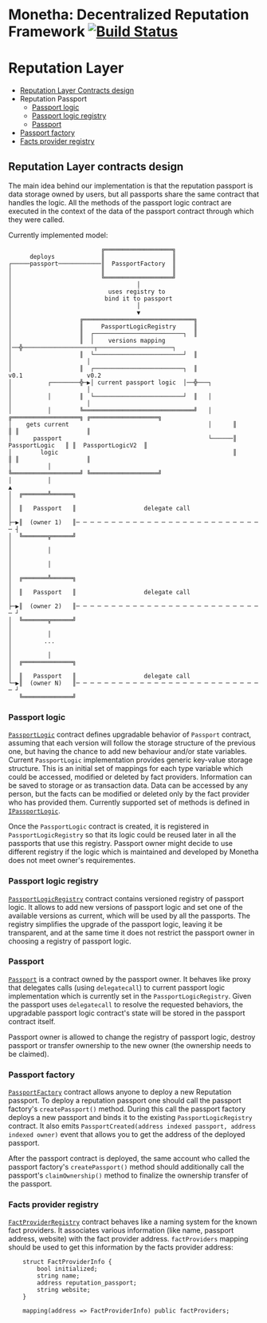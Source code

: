 # Monetha: Decentralized Reputation Framework [![Build Status][1]][2]

[1]: https://travis-ci.org/monetha/verifiable-data-layer-contracts.svg?branch=master
[2]: https://travis-ci.org/monetha/verifiable-data-layer-contracts

# Reputation Layer

* [Reputation Layer Contracts design](#reputation-layer-contracts-design)
* Reputation Passport
    * [Passport logic](#passport-logic)
    * [Passport logic registry](#passport-logic-registry)
    * [Passport](#passport)
* [Passport factory](#passport-factory)
* [Facts provider registry](#facts-provider-registry)

## Reputation Layer contracts design

The main idea behind our implementation is that the reputation passport is data storage owned by users, but all passports share the same 
contract that handles the logic. All the methods of the passport logic contract are executed in 
the context of the data of the passport contract through which they were called.

Currently implemented model: 

                              ╔═══════════════════╗
          deploys             ║                   ║
    ┌─────passport────────────║  PassportFactory  ║
    │                         ║                   ║
    │                         ╚═══════════════════╝
    │                                   │
    │                           uses registry to
    │                          bind it to passport
    │                                   │
    │                                   ▼
    │                   ╔═══════════════════════════════╗
    │                   ║     PassportLogicRegistry     ║
    │                   ║  ┌─────────────────────────┐  ║
    │                   ║  │    versions mapping     │──╬────────────────────┬─────────────────────┐
    │                   ║  └─────────────────────────┘  ║                    │                     │
    │                   ║  ┌─────────────────────────┐  ║                  v0.1                  v0.2
    │          ┌────────╬─▶│ current passport logic  │──╬───┐                │                     │
    │          │        ║  └─────────────────────────┘  ║   │                │                     │
    │          │        ╚═══════════════════════════════╝   │      ╔═══════════════════╗ ╔═══════════════════╗
    │    gets current                                       │      ║                   ║ ║                   ║
    │      passport                                         └──────║   PassportLogic   ║ ║  PassportLogicV2  ║
    │        logic                                                 ║                   ║ ║                   ║
    │          │                                                   ╚═══════════════════╝ ╚═══════════════════╝
    │          │                                                             ▲
    │  ╔═══════╩══════╗                                                      │
    │  ║   Passport   ║                   delegate call                      │
    ├─▶║  (owner 1)   ║─ ─ ─ ─ ─ ─ ─ ─ ─ ─ ─ ─ ─ ─ ─ ─ ─ ─ ─ ─ ─ ─ ─ ─ ─ ─ ─ ┤
    │  ╚═══════╦══════╝                                                      │
    │          │                                                             │
    │          │                                                             │
    │  ╔═══════╩══════╗                                                      │
    │  ║   Passport   ║                   delegate call                      │
    ├─▶║  (owner 2)   ║─ ─ ─ ─ ─ ─ ─ ─ ─ ─ ─ ─ ─ ─ ─ ─ ─ ─ ─ ─ ─ ─ ─ ─ ─ ─ ─ ┘
    │  ╚═══════╦══════╝                                                      │
    │          │
    │         ...                                                            │
    │          │
    │  ╔══════════════╗                                                      │
    │  ║   Passport   ║                   delegate call
    └─▶║  (owner N)   ║─ ─ ─ ─ ─ ─ ─ ─ ─ ─ ─ ─ ─ ─ ─ ─ ─ ─ ─ ─ ─ ─ ─ ─ ─ ─ ─ ┘
       ╚══════════════╝

### Passport logic

[`PassportLogic`](contracts/PassportLogic.sol) contract defines upgradable behavior of `Passport` contract, assuming that 
each version will follow the storage structure of the previous one, but having the chance to add new behaviour and/or state variables. 
Current `PassportLogic` implementation provides generic key-value storage structure. This is an initial set of mappings for 
each type variable which could be accessed, modified or deleted by fact providers. Information can be saved to storage or as transaction data.
Data can be accessed by any person, but the facts can be modified or deleted only by the fact provider who has provided them. Currently supported set of methods is defined in 
[`IPassportLogic`](contracts/IPassportLogic.sol).

Once the `PassportLogic` contract is created, it is registered in `PassportLogicRegistry` so that its logic 
could be reused later in all the passports that use this registry. Passport owner might decide to use different registry if the logic which is maintained and developed by Monetha does not meet owner's requirementes.

### Passport logic registry
  
[`PassportLogicRegistry`](contracts/PassportLogicRegistry.sol) contract contains versioned registry of passport logic.
It allows to add new versions of passport logic and set one of the available versions as current, which 
will be used by all the passports. The registry simplifies the upgrade of the passport logic, leaving it be transparent,
and at the same time it does not restrict the passport owner in choosing a registry of passport logic.

### Passport

[`Passport`](contracts/Passport.sol) is a contract owned by the passport owner. It behaves like proxy that delegates
calls (using `delegatecall`) to current passport logic implementation which is currently set in the `PassportLogicRegistry`.
Given the passport uses `delegatecall` to resolve the requested behaviors, the upgradable passport logic contract's state
will be stored in the passport contract itself.

Passport owner is allowed to change the registry of passport logic, destroy passport or transfer ownership to the new 
owner (the ownership needs to be claimed).

### Passport factory

[`PassportFactory`](contracts/PassportFactory.sol) contract allows anyone to deploy a new Reputation passport. To deploy a reputation passport one 
should call the passport factory's `createPassport()` method. During this call the passport factory deploys a new passport 
and binds it to the existing `PassportLogicRegistry` contract. It also emits `PassportCreated(address indexed passport, address indexed owner)`
event that allows you to get the address of the deployed passport.

After the passport contract is deployed, the same account who called the passport factory's `createPassport()` method should 
additionally call the passport's `claimOwnership()` method to finalize the ownership transfer of the passport.

### Facts provider registry

[`FactProviderRegistry`](contracts/FactProviderRegistry.sol) contract behaves like a naming system for the known fact providers.
It associates various information (like name, passport address, website) with the fact provider address. `factProviders` mapping 
should be used to get this information by the facts provider address:

```solidity
    struct FactProviderInfo {
        bool initialized;
        string name;
        address reputation_passport;
        string website;
    }

    mapping(address => FactProviderInfo) public factProviders;
```

